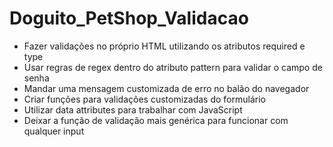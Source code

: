 # Doguito_PetShop_Validacao

- Fazer validações no próprio HTML utilizando os atributos required e type
- Usar regras de regex dentro do atributo pattern para validar o campo de senha
- Mandar uma mensagem customizada de erro no balão do navegador
- Criar funções para validações customizadas do formulário
- Utilizar data attributes para trabalhar com JavaScript
- Deixar a função de validação mais genérica para funcionar com qualquer input 